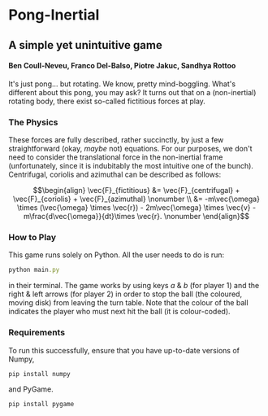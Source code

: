 # <strong>Pong-Inertial</strong>
## A simple yet unintuitive game
#### Ben Coull-Neveu, Franco Del-Balso, Piotre Jakuc, Sandhya Rottoo

It's just pong... but rotating. We know, pretty mind-boggling.
What's different about this pong, you may ask? It turns out that on a (non-inertial) rotating body, there exist so-called fictitious forces at play.

### The Physics
These forces are fully described, rather succinctly, by just a few straightforward (okay, *maybe* not) equations. For our purposes, we don't need to consider the translational force in the non-inertial frame (unfortunately, since it is indubitably the most intuitive one of the bunch). Centrifugal, coriolis and azimuthal can be described as follows: 

```math
\begin{align} \vec{F}_{fictitious} &= \vec{F}_{centrifugal} + \vec{F}_{coriolis} + \vec{F}_{azimuthal} \nonumber \\ &= -m\vec{\omega} \times (\vec{\omega} \times \vec{r}) - 2m\vec{\omega} \times \vec{v} - m\frac{d\vec{\omega}}{dt}\times \vec{r}. \nonumber  \end{align}
 ```

### How to Play
This game runs solely on Python. All the user needs to do is run:
```ruby
python main.py
```
in their terminal. The game works by using keys *a* & *b* (for player 1) and the right & left arrows (for player 2) in order to stop the ball (the coloured, moving disk) from leaving the turn table. Note that the colour of the ball indicates the player who must next hit the ball (it is colour-coded). 

### Requirements
To run this successfully, ensure that you have up-to-date versions of Numpy,
```ruby
pip install numpy
```
and PyGame.
```ruby
pip install pygame
```
